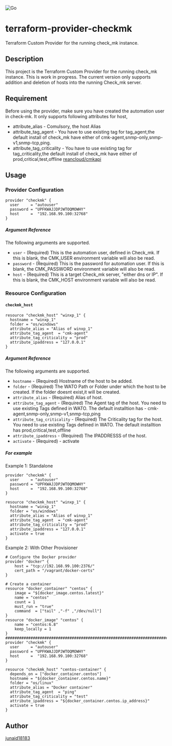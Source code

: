 ![Go](https://github.com/junaid18183/terraform-provider-checkmk/workflows/Go/badge.svg?branch=master)

terraform-provider-checkmk
==========================

Terraform Custom Provider for the running check_mk instance.

## Description
This project is the Terraform Custom Provider for the running check_mk instance.
This is work in progress. 
The current version only supports addition and deletion of hosts into the running Check_mk server. 

## Requirement

Before using the provider, make sure you have created the automation user in check-mk. 
It only supports following attributes for host,
   * attribute_alias - Comulsory, the host Alias
   * attribute_tag_agent - You have to use existing tag for tag_agent,the default install of check_mk have either of cmk-agent,snmp-only,snmp-v1,snmp-tcp,ping.
   * attribute_tag_criticality - You have to use existing tag for tag_criticality,the default install of check_mk have either of prod,critical,test,offline
[reancloud/cmkapi](https://github.com/reancloud/cmkapi)

## Usage

### Provider Configuration
```
provider "checkmk" {
  user     = "autouser"
  password = "UPFKWAJJDPJWTOQMOWHY"
  host     =  "192.168.99.100:32768"
}
```

##### Argument Reference

The following arguments are supported.

* `user` - (Required) This is the automation user, defined in Check_mk. If this is blank, the CMK_USER environment variable will also be read.
* `password` - (Required) This is the password for automation user. If this is blank, the CMK_PASSWORD environment variable will also be read.
* `host` - (Required) This is a target Check_mk server, "either dns or IP". If this is blank, the CMK_HOST environment variable will also be read.

### Resource Configuration

#### `checkmk_host`
```
resource "checkmk_host" "winxp_1" {
  hostname = "winxp_1"
  folder = "os/windows"
  attribute_alias = "Alias of winxp_1"
  attribute_tag_agent  = "cmk-agent"
  attribute_tag_criticality = "prod"
  attribute_ipaddress = "127.0.0.1"
}
```

##### Argument Reference

The following arguments are supported.

* `hostname` - (Required) Hostname of the host to be added.
* `folder` - (Required) The WATO Path or Folder under which the host to be created. If the folder doesnt exist,it will be created. 
* `attribute_alias` - (Required) Alias of host.
* `attribute_tag_agent` - (Required) The Agent tag of the host. You need to use existing Tags defined in WATO. The default installtion has - cmk-agent,snmp-only,snmp-v1,snmp-tcp,ping
* `attribute_tag_criticality` - (Required) The Criticality tag for the host. You need to use existing Tags defined in WATO. The default installtion has prod,critical,test,offline
* `attribute_ipaddress` - (Required) The IPADDRESSS of the host.
* `activate` - (Required) - activate 

##### For example

Example 1: Standalone
```
provider "checkmk" {
  user     = "autouser"
  password = "UPFKWAJJDPJWTOQMOWHY"
  host     =  "192.168.99.100:32768"
}

resource "checkmk_host" "winxp_1" {
  hostname = "winxp_1"
  folder = "os/windows"
  attribute_alias = "Alias of winxp_1"
  attribute_tag_agent  = "cmk-agent"
  attribute_tag_criticality = "prod"
  attribute_ipaddress = "127.0.0.1"
  activate = true
}
```

Example 2: With Other Provisioner
```
# Configure the Docker provider
provider "docker" {
    host = "tcp://192.168.99.100:2376/"
    cert_path = "/vagrant/docker-certs"
}

# Create a container
resource "docker_container" "centos" {
    image = "${docker_image.centos.latest}"
    name = "centos"
    count = 1
    must_run = "true"
    command  = ["tail" ,"-f" ,"/dev/null"]
}
resource "docker_image" "centos" {
    name = "centos:6.8"
    keep_locally = 1
}
##########################################################################################
provider "checkmk" {
  user     = "autouser"
  password = "UPFKWAJJDPJWTOQMOWHY"
  host     =  "192.168.99.100:32768"
}

resource "checkmk_host" "centos-container" {
  depends_on = ["docker_container.centos"]
  hostname = "${docker_container.centos.name}"
  folder = "os/linux"
  attribute_alias = "Docker container"
  attribute_tag_agent  = "ping"
  attribute_tag_criticality = "test"
  attribute_ipaddress = "${docker_container.centos.ip_address}"
  activate = true
}

```

## Author

[junaid18183](https://github.com/junaid18183)


